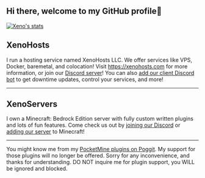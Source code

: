 ## Hi there, welcome to my GitHub profile👋
[![Xeno's stats](https://github-readme-stats.vercel.app/api?username=xenophilicy&count_private=true&theme=tokyonight )](https://github.com/Xenophilicy)

## XenoHosts

I run a hosting service named XenoHosts LLC. We offer services like VPS, Docker, baremetal, and colocation! Visit https://xenohosts.com for more information, or join our [Discord server](https://xenohosts.com/discord)! You can also [add our client Discord bot](https://xenohosts.com/discord/bot) to get downtime updates, control your services, and more!

***

## XenoServers

I own a Minecraft: Bedrock Edition server with fully custom written plugins and lots of fun features. Come check us out by [joining our Discord](https://discord.xenoservers.net) or [adding our server](https://xenoservers.net/join) to Minecraft!

***

You might know me from my [PocketMine plugins on Poggit](https://poggit.pmmp.io/plugins/by/Xenophilicy). My support for those plugins will no longer be offered. Sorry for any inconvenience, and thanks for understanding. DO NOT inquire me for plugin support, you WILL be ignored and blocked.
